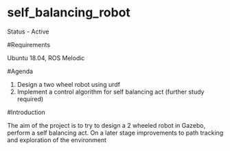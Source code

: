 # self_balancing_robot
Status - Active

#Requirements

Ubuntu 18.04, ROS Melodic 

#Agenda
1. Design a two wheel robot using urdf  
2. Implement a control algorithm for self balancing act (further study required)  

#Introduction

The aim of the project is to try to design a 2 wheeled robot in Gazebo, perform a self balancing act. On a later stage improvements to path tracking and exploration of the environment 
